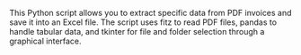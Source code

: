 This Python script allows you to extract specific data from PDF invoices and save it into an Excel file. 
The script uses fitz to read PDF files, pandas to handle tabular data, and tkinter for file and folder selection through a graphical interface.
